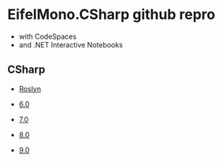 # EifelMono.CSharp github repro

* with CodeSpaces
* and .NET Interactive Notebooks

## CSharp

* [Roslyn](https://github.com/dotnet/roslyn/blob/master/docs/Language%20Feature%20Status.md)

* [6.0](https://github.com/EifelMono/EifelMono.CSharp/tree/main/src/CSharp%206.0/#README.md)
* [7.0](https://github.com/EifelMono/EifelMono.CSharp/tree/main/src/CSharp%207.0/#README.md)
* [8.0](https://github.com/EifelMono/EifelMono.CSharp/tree/main/src/CSharp%208.0/#README.md)
* [9.0](https://github.com/EifelMono/EifelMono.CSharp/tree/main/src/CSharp%209.0/#README.md)

